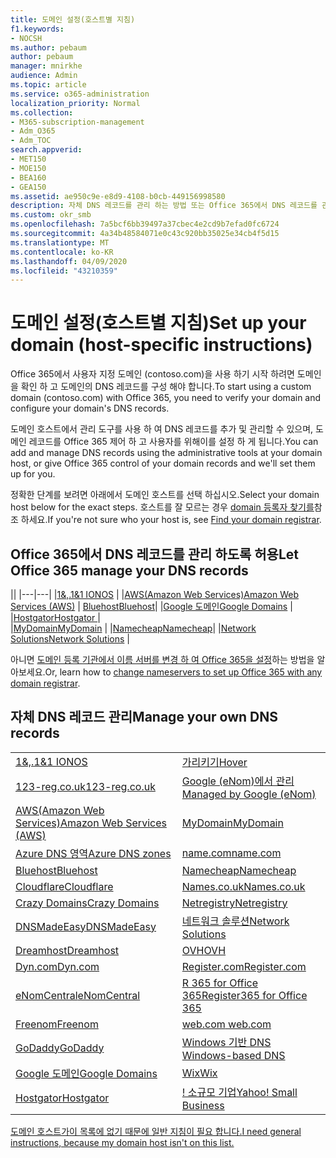 ```yaml
---
title: 도메인 설정(호스트별 지침)
f1.keywords:
- NOCSH
ms.author: pebaum
author: pebaum
manager: mnirkhe
audience: Admin
ms.topic: article
ms.service: o365-administration
localization_priority: Normal
ms.collection:
- M365-subscription-management
- Adm_O365
- Adm_TOC
search.appverid:
- MET150
- MOE150
- BEA160
- GEA150
ms.assetid: ae950c9e-e8d9-4108-b0cb-449156998580
description: 자체 DNS 레코드를 관리 하는 방법 또는 Office 365에서 DNS 레코드를 관리 하는 방법에 대해 알아봅니다.
ms.custom: okr_smb
ms.openlocfilehash: 7a5bcf6bb39497a37cbec4e2cd9b7efad0fc6724
ms.sourcegitcommit: 4a34b48584071e0c43c920bb35025e34cb4f5d15
ms.translationtype: MT
ms.contentlocale: ko-KR
ms.lasthandoff: 04/09/2020
ms.locfileid: "43210359"
---
```

# <a name="set-up-your-domain-host-specific-instructions"></a><span data-ttu-id="220e6-103">도메인 설정(호스트별 지침)</span><span class="sxs-lookup"><span data-stu-id="220e6-103">Set up your domain (host-specific instructions)</span></span>

<span data-ttu-id="220e6-104">Office 365에서 사용자 지정 도메인 (contoso.com)을 사용 하기 시작 하려면 도메인을 확인 하 고 도메인의 DNS 레코드를 구성 해야 합니다.</span><span class="sxs-lookup"><span data-stu-id="220e6-104">To start using a custom domain (contoso.com) with Office 365, you need to verify your domain and configure your domain's DNS records.</span></span> 
  
<span data-ttu-id="220e6-105">도메인 호스트에서 관리 도구를 사용 하 여 DNS 레코드를 추가 및 관리할 수 있으며, 도메인 레코드를 Office 365 제어 하 고 사용자를 위해이를 설정 하 게 됩니다.</span><span class="sxs-lookup"><span data-stu-id="220e6-105">You can add and manage DNS records using the administrative tools at your domain host, or give Office 365 control of your domain records and we'll set them up for you.</span></span>
  
<span data-ttu-id="220e6-106">정확한 단계를 보려면 아래에서 도메인 호스트를 선택 하십시오.</span><span class="sxs-lookup"><span data-stu-id="220e6-106">Select your domain host below for the exact steps.</span></span> <span data-ttu-id="220e6-107">호스트를 잘 모르는 경우 [domain 등록자 찾기를](find-your-domain-registrar.md)참조 하세요.</span><span class="sxs-lookup"><span data-stu-id="220e6-107">If you're not sure who your host is, see [Find your domain registrar](find-your-domain-registrar.md).</span></span>
  

## <a name="let-office-365-manage-your-dns-records"></a><span data-ttu-id="220e6-108">Office 365에서 DNS 레코드를 관리 하도록 허용</span><span class="sxs-lookup"><span data-stu-id="220e6-108">Let Office 365 manage your DNS records</span></span>

||
|---|---|
|[<span data-ttu-id="220e6-109">1&,.</span><span class="sxs-lookup"><span data-stu-id="220e6-109">1&1 IONOS</span></span>](../dns/change-nameservers-at-1-1-internet.md) |
|[<span data-ttu-id="220e6-110">AWS(Amazon Web Services)</span><span class="sxs-lookup"><span data-stu-id="220e6-110">Amazon Web Services (AWS)</span></span>](../dns/change-nameservers-at-aws.md) |
 [<span data-ttu-id="220e6-111">Bluehost</span><span class="sxs-lookup"><span data-stu-id="220e6-111">Bluehost</span></span>](../dns/change-nameservers-at-bluehost.md)|
|[<span data-ttu-id="220e6-112">Google 도메인</span><span class="sxs-lookup"><span data-stu-id="220e6-112">Google   Domains</span></span>](../dns/change-nameservers-at-google-domains.md) |
|[<span data-ttu-id="220e6-113">Hostgator</span><span class="sxs-lookup"><span data-stu-id="220e6-113">Hostgator   </span></span>](../dns/change-nameservers-at-hostgator.md)  |  
|[<span data-ttu-id="220e6-114">MyDomain</span><span class="sxs-lookup"><span data-stu-id="220e6-114">MyDomain</span></span>](../dns/change-nameservers-at-mydomain.md) | 
|[<span data-ttu-id="220e6-115">Namecheap</span><span class="sxs-lookup"><span data-stu-id="220e6-115">Namecheap</span></span>](../dns/change-nameservers-at-namecheap.md)|
|[<span data-ttu-id="220e6-116">Network Solutions</span><span class="sxs-lookup"><span data-stu-id="220e6-116">Network Solutions</span></span>](../dns/change-nameservers-at-network-solutions.md) |  

<span data-ttu-id="220e6-117">아니면 [도메인 등록 기관에서 이름 서버를 변경 하 여 Office 365을 설정](change-nameservers-at-any-domain-registrar.md)하는 방법을 알아보세요.</span><span class="sxs-lookup"><span data-stu-id="220e6-117">Or, learn how to [change nameservers to set up Office 365 with any domain registrar](change-nameservers-at-any-domain-registrar.md).</span></span>

## <a name="manage-your-own-dns-records"></a><span data-ttu-id="220e6-118">자체 DNS 레코드 관리</span><span class="sxs-lookup"><span data-stu-id="220e6-118">Manage your own DNS records</span></span>

|                           |                          |
|---------------------------|--------------------------|
| [<span data-ttu-id="220e6-119">1&,.</span><span class="sxs-lookup"><span data-stu-id="220e6-119">1&1 IONOS</span></span>](../dns/create-dns-records-at-1-1-internet.md) | [<span data-ttu-id="220e6-120">가리키기</span><span class="sxs-lookup"><span data-stu-id="220e6-120">Hover</span></span>](../dns/create-dns-records-at-hover.md) |
| [<span data-ttu-id="220e6-121">123-reg.co.uk</span><span class="sxs-lookup"><span data-stu-id="220e6-121">123-reg.co.uk</span></span>](../dns/create-dns-records-at-123-reg-co-uk.md) | [<span data-ttu-id="220e6-122">Google (eNom)에서 관리</span><span class="sxs-lookup"><span data-stu-id="220e6-122">Managed   by Google (eNom)</span></span>](../dns/create-dns-records-for-domain-managed-by-google-enom.md)|
| [<span data-ttu-id="220e6-123">AWS(Amazon Web Services)</span><span class="sxs-lookup"><span data-stu-id="220e6-123">Amazon Web Services (AWS)</span></span>](../dns/create-dns-records-at-aws.md) | [<span data-ttu-id="220e6-124">MyDomain</span><span class="sxs-lookup"><span data-stu-id="220e6-124">MyDomain</span></span>](../dns/create-dns-records-at-mydomain.md) |
| [<span data-ttu-id="220e6-125">Azure DNS 영역</span><span class="sxs-lookup"><span data-stu-id="220e6-125">Azure DNS zones</span></span>](../dns/create-dns-records-for-azure-dns-zones.md) | [<span data-ttu-id="220e6-126">name.com</span><span class="sxs-lookup"><span data-stu-id="220e6-126">name.com</span></span>](../dns/create-dns-records-at-name-com.md) |
| [<span data-ttu-id="220e6-127">Bluehost</span><span class="sxs-lookup"><span data-stu-id="220e6-127">Bluehost</span></span>](../dns/create-dns-records-at-bluehost.md) | [<span data-ttu-id="220e6-128">Namecheap</span><span class="sxs-lookup"><span data-stu-id="220e6-128">Namecheap</span></span>](../dns/create-dns-records-at-namecheap.md)|
| [<span data-ttu-id="220e6-129">Cloudflare</span><span class="sxs-lookup"><span data-stu-id="220e6-129">Cloudflare</span></span>](../dns/create-dns-records-at-cloudflare.md)| [<span data-ttu-id="220e6-130">Names.co.uk</span><span class="sxs-lookup"><span data-stu-id="220e6-130">Names.co.uk</span></span>](../dns/create-dns-records-at-names-co-uk.md) |
|  [<span data-ttu-id="220e6-131">Crazy Domains</span><span class="sxs-lookup"><span data-stu-id="220e6-131">Crazy Domains</span></span>](../dns/create-dns-records-at-crazy-domains.md)| [<span data-ttu-id="220e6-132">Netregistry</span><span class="sxs-lookup"><span data-stu-id="220e6-132">Netregistry</span></span>](../dns/create-dns-records-at-netregistry.md) |
|[<span data-ttu-id="220e6-133">DNSMadeEasy</span><span class="sxs-lookup"><span data-stu-id="220e6-133">DNSMadeEasy</span></span>](../dns/create-dns-records-at-dnsmadeeasy.md) | [<span data-ttu-id="220e6-134">네트워크 솔루션</span><span class="sxs-lookup"><span data-stu-id="220e6-134">Network   Solutions</span></span>](../dns/create-dns-records-at-network-solutions.md) |
|[<span data-ttu-id="220e6-135">Dreamhost</span><span class="sxs-lookup"><span data-stu-id="220e6-135">Dreamhost</span></span>](../dns/create-dns-records-at-dreamhost.md)  | [<span data-ttu-id="220e6-136">OVH</span><span class="sxs-lookup"><span data-stu-id="220e6-136">OVH</span></span>](../dns/create-dns-records-at-ovh.md) |
|  [<span data-ttu-id="220e6-137">Dyn.com</span><span class="sxs-lookup"><span data-stu-id="220e6-137">Dyn.com</span></span>](../dns/create-dns-records-at-dyn-com.md) | [<span data-ttu-id="220e6-138">Register.com</span><span class="sxs-lookup"><span data-stu-id="220e6-138">Register.com</span></span>](../dns/create-dns-records-at-register-com.md) |
| [<span data-ttu-id="220e6-139">eNomCentral</span><span class="sxs-lookup"><span data-stu-id="220e6-139">eNomCentral</span></span>](../dns/create-dns-records-at-enomcentral.md)| [<span data-ttu-id="220e6-140">R 365 for Office 365</span><span class="sxs-lookup"><span data-stu-id="220e6-140">Register365 for Office 365</span></span>](../dns/create-dns-records-at-register365.md)  |
| [<span data-ttu-id="220e6-141">Freenom</span><span class="sxs-lookup"><span data-stu-id="220e6-141">Freenom</span></span>](../dns/create-dns-records-at-freenom.md) | [<span data-ttu-id="220e6-142">web.com</span><span class="sxs-lookup"><span data-stu-id="220e6-142"> web.com </span></span>](../dns/create-dns-records-at-web-com.md)|
|[<span data-ttu-id="220e6-143">GoDaddy</span><span class="sxs-lookup"><span data-stu-id="220e6-143">GoDaddy</span></span>](../dns/create-dns-records-at-godaddy.md)|[<span data-ttu-id="220e6-144">Windows 기반 DNS</span><span class="sxs-lookup"><span data-stu-id="220e6-144"> Windows-based DNS</span></span>](../dns/create-dns-records-using-windows-based-dns.md)   |
| [<span data-ttu-id="220e6-145">Google 도메인</span><span class="sxs-lookup"><span data-stu-id="220e6-145">Google Domains</span></span>](../dns/create-dns-records-at-google-domains.md) |[<span data-ttu-id="220e6-146">Wix</span><span class="sxs-lookup"><span data-stu-id="220e6-146">Wix</span></span>](../dns/create-dns-records-at-wix.md) |
|[<span data-ttu-id="220e6-147">Hostgator</span><span class="sxs-lookup"><span data-stu-id="220e6-147">Hostgator</span></span>](../dns/create-dns-records-at-hostgator.md)  | <span data-ttu-id="220e6-148">[!   소규모 기업](../dns/create-dns-records-at-yahoo-small-business.md)</span><span class="sxs-lookup"><span data-stu-id="220e6-148">[Yahoo!   Small Business](../dns/create-dns-records-at-yahoo-small-business.md)</span></span>  |

[<span data-ttu-id="220e6-149">도메인 호스트가이 목록에 없기 때문에 일반 지침이 필요 합니다.</span><span class="sxs-lookup"><span data-stu-id="220e6-149">I need general instructions, because my domain host isn't on this list. </span></span>](create-dns-records-at-any-dns-hosting-provider.md)
   

